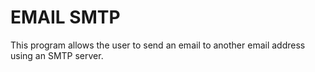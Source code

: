 # EMAIL SMTP
This program allows the user to send an email to another email address using an SMTP server.

